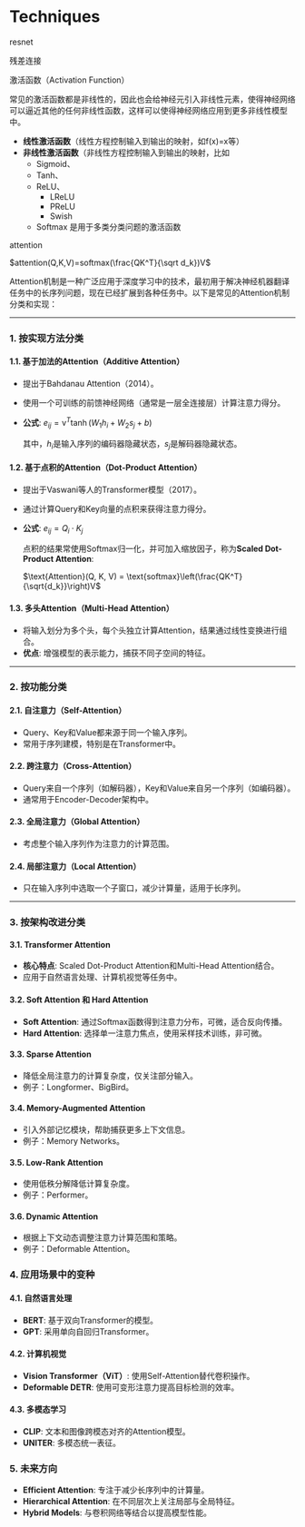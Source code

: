 # Techniques

resnet

残差连接

激活函数（Activation Function）

常见的激活函数都是非线性的，因此也会给神经元引入非线性元素，使得神经网络可以逼近其他的任何非线性函数，这样可以使得神经网络应用到更多非线性模型中。

- **线性激活函数**（线性方程控制输入到输出的映射，如f(x)=x等）
- **非线性激活函数**（非线性方程控制输入到输出的映射，比如
  - Sigmoid、
  - Tanh、
  - ReLU、
    - LReLU
    - PReLU
    - Swish
  - Softmax 是用于多类分类问题的激活函数

attention

$attention(Q,K,V)=softmax(\frac{QK^T}{\sqrt d_k})V$

Attention机制是一种广泛应用于深度学习中的技术，最初用于解决神经机器翻译任务中的长序列问题，现在已经扩展到各种任务中。以下是常见的Attention机制分类和实现：

------

### **1. 按实现方法分类**

#### **1.1. 基于加法的Attention（Additive Attention）**

- 提出于Bahdanau Attention（2014）。

- 使用一个可训练的前馈神经网络（通常是一层全连接层）计算注意力得分。

- **公式**: $e_{ij} = \text{v}^T \tanh(W_1 h_i + W_2 s_j + b)$ 

  其中，$h_i$是输入序列的编码器隐藏状态，$s_j$是解码器隐藏状态。

#### **1.2. 基于点积的Attention（Dot-Product Attention）**

- 提出于Vaswani等人的Transformer模型（2017）。

- 通过计算Query和Key向量的点积来获得注意力得分。

- **公式**: $e_{ij} = Q_i \cdot K_j$ 

  点积的结果常使用Softmax归一化，并可加入缩放因子，称为**Scaled Dot-Product Attention**: 

  $\text{Attention}(Q, K, V) = \text{softmax}\left(\frac{QK^T}{\sqrt{d_k}}\right)V$

#### **1.3. 多头Attention（Multi-Head Attention）**

- 将输入划分为多个头，每个头独立计算Attention，结果通过线性变换进行组合。
- **优点**: 增强模型的表示能力，捕获不同子空间的特征。

------

### **2. 按功能分类**

#### **2.1. 自注意力（Self-Attention）**

- Query、Key和Value都来源于同一个输入序列。
- 常用于序列建模，特别是在Transformer中。

#### **2.2. 跨注意力（Cross-Attention）**

- Query来自一个序列（如解码器），Key和Value来自另一个序列（如编码器）。
- 通常用于Encoder-Decoder架构中。

#### **2.3. 全局注意力（Global Attention）**

- 考虑整个输入序列作为注意力的计算范围。

#### **2.4. 局部注意力（Local Attention）**

- 只在输入序列中选取一个子窗口，减少计算量，适用于长序列。

------

### **3. 按架构改进分类**

#### **3.1. Transformer Attention**

- **核心特点**: Scaled Dot-Product Attention和Multi-Head Attention结合。
- 应用于自然语言处理、计算机视觉等任务中。

#### **3.2. Soft Attention 和 Hard Attention**

- **Soft Attention**: 通过Softmax函数得到注意力分布，可微，适合反向传播。
- **Hard Attention**: 选择单一注意力焦点，使用采样技术训练，非可微。

#### **3.3. Sparse Attention**

- 降低全局注意力的计算复杂度，仅关注部分输入。
- 例子：Longformer、BigBird。

#### **3.4. Memory-Augmented Attention**

- 引入外部记忆模块，帮助捕获更多上下文信息。
- 例子：Memory Networks。

#### **3.5. Low-Rank Attention**

- 使用低秩分解降低计算复杂度。
- 例子：Performer。

#### **3.6. Dynamic Attention**

- 根据上下文动态调整注意力计算范围和策略。
- 例子：Deformable Attention。

### **4. 应用场景中的变种**

#### **4.1. 自然语言处理**

- **BERT**: 基于双向Transformer的模型。
- **GPT**: 采用单向自回归Transformer。

#### **4.2. 计算机视觉**

- **Vision Transformer（ViT）**: 使用Self-Attention替代卷积操作。
- **Deformable DETR**: 使用可变形注意力提高目标检测的效率。

#### **4.3. 多模态学习**

- **CLIP**: 文本和图像跨模态对齐的Attention模型。
- **UNITER**: 多模态统一表征。

### **5. 未来方向**

- **Efficient Attention**: 专注于减少长序列中的计算量。
- **Hierarchical Attention**: 在不同层次上关注局部与全局特征。
- **Hybrid Models**: 与卷积网络等结合以提高模型性能。
